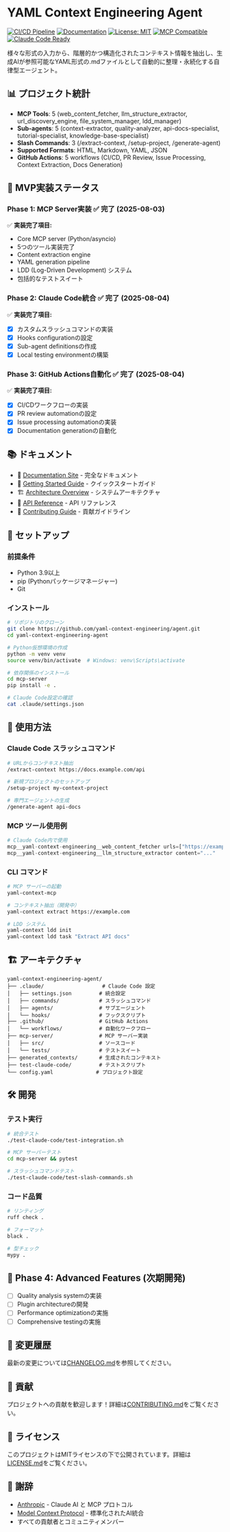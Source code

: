 # YAML Context Engineering Agent

[![CI/CD Pipeline](https://github.com/yaml-context-engineering/agent/workflows/CI%2FCD%20Pipeline/badge.svg)](https://github.com/yaml-context-engineering/agent/actions)
[![Documentation](https://img.shields.io/badge/docs-online-blue)](https://yaml-context-engineering.github.io)
[![License: MIT](https://img.shields.io/badge/License-MIT-yellow.svg)](LICENSE.md)
[![MCP Compatible](https://img.shields.io/badge/MCP-Compatible-green)](https://modelcontextprotocol.io)
[![Claude Code Ready](https://img.shields.io/badge/Claude%20Code-Ready-purple)](https://claude.ai/code)

様々な形式の入力から、階層的かつ構造化されたコンテキスト情報を抽出し、生成AIが参照可能なYAML形式の.mdファイルとして自動的に整理・永続化する自律型エージェント。

## 📊 プロジェクト統計

- **MCP Tools**: 5 (web_content_fetcher, llm_structure_extractor, url_discovery_engine, file_system_manager, ldd_manager)
- **Sub-agents**: 5 (context-extractor, quality-analyzer, api-docs-specialist, tutorial-specialist, knowledge-base-specialist)
- **Slash Commands**: 3 (/extract-context, /setup-project, /generate-agent)
- **Supported Formats**: HTML, Markdown, YAML, JSON
- **GitHub Actions**: 5 workflows (CI/CD, PR Review, Issue Processing, Context Extraction, Docs Generation)

## 🚀 MVP実装ステータス

### Phase 1: MCP Server実装 ✅ 完了 (2025-08-03)

✅ **実装完了項目:**
- Core MCP server (Python/asyncio)
- 5つのツール実装完了
- Content extraction engine
- YAML generation pipeline
- LDD (Log-Driven Development) システム
- 包括的なテストスイート

### Phase 2: Claude Code統合 ✅ 完了 (2025-08-04)

✅ **実装完了項目:**
- [x] カスタムスラッシュコマンドの実装
- [x] Hooks configurationの設定
- [x] Sub-agent definitionsの作成
- [x] Local testing environmentの構築

### Phase 3: GitHub Actions自動化 ✅ 完了 (2025-08-04)

✅ **実装完了項目:**
- [x] CI/CDワークフローの実装
- [x] PR review automationの設定
- [x] Issue processing automationの実装
- [x] Documentation generationの自動化

## 📚 ドキュメント

- 📖 [Documentation Site](https://yaml-context-engineering.github.io) - 完全なドキュメント
- 🚀 [Getting Started Guide](docs/user-guide/quickstart.md) - クイックスタートガイド
- 🏗️ [Architecture Overview](docs/architecture/README.md) - システムアーキテクチャ
- 🔧 [API Reference](docs/api/mcp-tools.md) - API リファレンス
- 🤝 [Contributing Guide](CONTRIBUTING.md) - 貢献ガイドライン

## 🔧 セットアップ

### 前提条件

- Python 3.9以上
- pip (Pythonパッケージマネージャー)
- Git

### インストール

```bash
# リポジトリのクローン
git clone https://github.com/yaml-context-engineering/agent.git
cd yaml-context-engineering-agent

# Python仮想環境の作成
python -m venv venv
source venv/bin/activate  # Windows: venv\Scripts\activate

# 依存関係のインストール
cd mcp-server
pip install -e .

# Claude Code設定の確認
cat .claude/settings.json
```

## 🎯 使用方法

### Claude Code スラッシュコマンド

```bash
# URLからコンテキスト抽出
/extract-context https://docs.example.com/api

# 新規プロジェクトのセットアップ
/setup-project my-context-project

# 専門エージェントの生成
/generate-agent api-docs
```

### MCP ツール使用例

```python
# Claude Code内で使用
mcp__yaml-context-engineering__web_content_fetcher urls=["https://example.com"]
mcp__yaml-context-engineering__llm_structure_extractor content="..."
```

### CLI コマンド

```bash
# MCP サーバーの起動
yaml-context-mcp

# コンテキスト抽出（開発中）
yaml-context extract https://example.com

# LDD システム
yaml-context ldd init
yaml-context ldd task "Extract API docs"
```

## 🏗️ アーキテクチャ

```
yaml-context-engineering-agent/
├── .claude/                   # Claude Code 設定
│   ├── settings.json         # 統合設定
│   ├── commands/             # スラッシュコマンド
│   ├── agents/               # サブエージェント
│   └── hooks/                # フックスクリプト
├── .github/                  # GitHub Actions
│   └── workflows/            # 自動化ワークフロー
├── mcp-server/               # MCP サーバー実装
│   ├── src/                  # ソースコード
│   └── tests/                # テストスイート
├── generated_contexts/       # 生成されたコンテキスト
├── test-claude-code/         # テストスクリプト
└── config.yaml              # プロジェクト設定
```

## 🛠️ 開発

### テスト実行

```bash
# 統合テスト
./test-claude-code/test-integration.sh

# MCP サーバーテスト
cd mcp-server && pytest

# スラッシュコマンドテスト
./test-claude-code/test-slash-commands.sh
```

### コード品質

```bash
# リンティング
ruff check .

# フォーマット
black .

# 型チェック
mypy .
```

## 🔄 Phase 4: Advanced Features (次期開発)

- [ ] Quality analysis systemの実装
- [ ] Plugin architectureの開発
- [ ] Performance optimizationの実施
- [ ] Comprehensive testingの実施

## 📝 変更履歴

最新の変更については[CHANGELOG.md](CHANGELOG.md)を参照してください。

## 🤝 貢献

プロジェクトへの貢献を歓迎します！詳細は[CONTRIBUTING.md](CONTRIBUTING.md)をご覧ください。

## 📄 ライセンス

このプロジェクトはMITライセンスの下で公開されています。詳細は[LICENSE.md](LICENSE.md)をご覧ください。

## 🙏 謝辞

- [Anthropic](https://anthropic.com) - Claude AI と MCP プロトコル
- [Model Context Protocol](https://modelcontextprotocol.io) - 標準化されたAI統合
- すべての貢献者とコミュニティメンバー